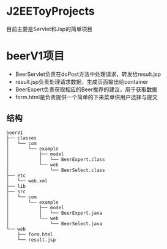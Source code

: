# J2EEToyProjects
目前主要是Servlet和Jsp的简单项目
# beerV1项目
* BeerServlet负责在doPost方法中处理请求，转发给result.jsp
* result.jsp负责处理请求数据，生成页面输出给container
* BeerExpert负责获取相应的Beer推荐的建议，用于获取数据
* form.html是负责提供一个简单的下来菜单供用户选择与提交
## 结构
```
beerV1
├── classes
│   └── com
│       └── example
│           ├── model
│           │   └── BeerExpert.class
│           └── web
│               └── BeerSelect.class
├── etc
│   └── web.xml
├── lib
├── src
│   └── com
│       └── example
│           ├── model
│           │   └── BeerExpert.java
│           └── web
│               └── BeerSelect.java
└── web
    ├── form.html
    └── result.jsp
```


